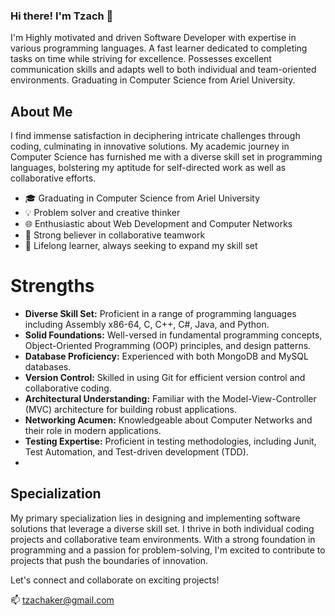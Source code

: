 ### Hi there! I'm Tzach 👋

I'm Highly motivated and driven Software Developer with expertise in various programming languages. A fast learner dedicated to completing tasks on time while striving for excellence. Possesses excellent communication skills and adapts well to both individual and team-oriented environments. Graduating in Computer Science from Ariel University.

## About Me

I find immense satisfaction in deciphering intricate challenges through coding, culminating in innovative solutions. My academic journey in Computer Science has furnished me with a diverse skill set in programming languages, bolstering my aptitude for self-directed work as well as collaborative efforts.

- 🎓 Graduating in Computer Science from Ariel University
- 💡 Problem solver and creative thinker
- 🌐 Enthusiastic about Web Development and Computer Networks
- 🤝 Strong believer in collaborative teamwork
- 🚀 Lifelong learner, always seeking to expand my skill set

# Strengths

- **Diverse Skill Set:** Proficient in a range of programming languages including Assembly x86-64, C, C++, C#, Java, and Python.
- **Solid Foundations:** Well-versed in fundamental programming concepts, Object-Oriented Programming (OOP) principles, and design patterns.
- **Database Proficiency:** Experienced with both MongoDB and MySQL databases.
- **Version Control:** Skilled in using Git for efficient version control and collaborative coding.
- **Architectural Understanding:** Familiar with the Model-View-Controller (MVC) architecture for building robust applications.
- **Networking Acumen:** Knowledgeable about Computer Networks and their role in modern applications.
- **Testing Expertise:** Proficient in testing methodologies, including Junit, Test Automation, and Test-driven development (TDD).
- 
## Specialization

My primary specialization lies in designing and implementing software solutions that leverage a diverse skill set. I thrive in both individual coding projects and collaborative team environments. With a strong foundation in programming and a passion for problem-solving, I'm excited to contribute to projects that push the boundaries of innovation.

Let's connect and collaborate on exciting projects!

📫 tzachaker@gmail.com
